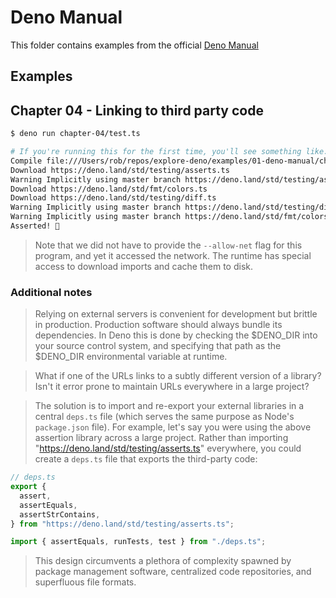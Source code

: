 # Deno Manual

This folder contains examples from the official [Deno Manual](https://deno.land/manual)

## Examples

## Chapter 04 - Linking to third party code

```sh
$ deno run chapter-04/test.ts 

# If you're running this for the first time, you'll see something like:
Compile file:///Users/rob/repos/explore-deno/examples/01-deno-manual/chapter-04/test.ts
Download https://deno.land/std/testing/asserts.ts
Warning Implicitly using master branch https://deno.land/std/testing/asserts.ts
Download https://deno.land/std/fmt/colors.ts
Download https://deno.land/std/testing/diff.ts
Warning Implicitly using master branch https://deno.land/std/testing/diff.ts
Warning Implicitly using master branch https://deno.land/std/fmt/colors.ts
Asserted! 🎉
```

> Note that we did not have to provide the `--allow-net` flag for this program, and yet it accessed the network. The runtime has special access to download imports and cache them to disk.

### Additional notes

> Relying on external servers is convenient for development but brittle in production. Production software should always bundle its dependencies. In Deno this is done by checking the $DENO_DIR into your source control system, and specifying that path as the $DENO_DIR environmental variable at runtime.

> What if one of the URLs links to a subtly different version of a library? Isn't it error prone to maintain URLs everywhere in a large project?

> The solution is to import and re-export your external libraries in a central `deps.ts` file (which serves the same purpose as Node's `package.json` file). For example, let's say you were using the above assertion library across a large project. Rather than importing "https://deno.land/std/testing/asserts.ts" everywhere, you could create a `deps.ts` file that exports the third-party code:

```js
// deps.ts
export {
  assert,
  assertEquals,
  assertStrContains,
} from "https://deno.land/std/testing/asserts.ts";
```

```js
import { assertEquals, runTests, test } from "./deps.ts";
```

> This design circumvents a plethora of complexity spawned by package management software, centralized code repositories, and superfluous file formats.

